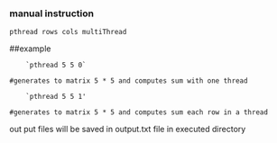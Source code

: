 ### manual instruction

`pthread rows cols multiThread`

##example 

		`pthread 5 5 0`

	#generates to matrix 5 * 5 and computes sum with one thread

		`pthread 5 5 1'

	#generates to matrix 5 * 5 and computes sum each row in a thread


out put files will be saved in output.txt file in executed directory
